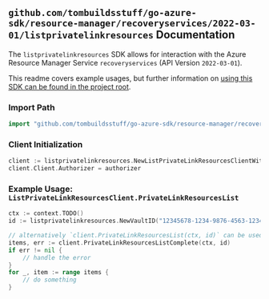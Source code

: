 
## `github.com/tombuildsstuff/go-azure-sdk/resource-manager/recoveryservices/2022-03-01/listprivatelinkresources` Documentation

The `listprivatelinkresources` SDK allows for interaction with the Azure Resource Manager Service `recoveryservices` (API Version `2022-03-01`).

This readme covers example usages, but further information on [using this SDK can be found in the project root](https://github.com/tombuildsstuff/go-azure-sdk/tree/main/docs).

### Import Path

```go
import "github.com/tombuildsstuff/go-azure-sdk/resource-manager/recoveryservices/2022-03-01/listprivatelinkresources"
```


### Client Initialization

```go
client := listprivatelinkresources.NewListPrivateLinkResourcesClientWithBaseURI("https://management.azure.com")
client.Client.Authorizer = authorizer
```


### Example Usage: `ListPrivateLinkResourcesClient.PrivateLinkResourcesList`

```go
ctx := context.TODO()
id := listprivatelinkresources.NewVaultID("12345678-1234-9876-4563-123456789012", "example-resource-group", "vaultValue")

// alternatively `client.PrivateLinkResourcesList(ctx, id)` can be used to do batched pagination
items, err := client.PrivateLinkResourcesListComplete(ctx, id)
if err != nil {
	// handle the error
}
for _, item := range items {
	// do something
}
```
